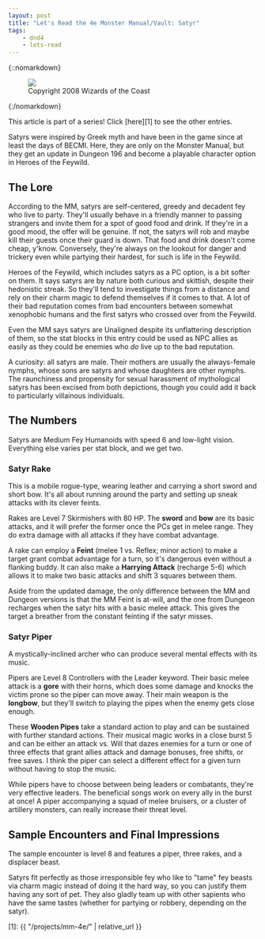 ```yaml
---
layout: post
title: "Let's Read the 4e Monster Manual/Vault: Satyr"
tags:
    - dnd4
    - lets-read
---
```


{::nomarkdown}
<figure class="right">
  <img src="{{ "/assets/wir-mm-4e-satyr.png" | absolute_url }}"/>
  <figcaption>
    Copyright 2008 Wizards of the Coast
  </figcaption>
</figure>
{:/nomarkdown}

This article is part of a series! Click [here][1] to see the other entries.

Satyrs were inspired by Greek myth and have been in the game since at least the
days of BECMI. Here, they are only on the Monster Manual, but they get an update
in Dungeon 196 and become a playable character option in Heroes of the Feywild.

## The Lore

According to the MM, satyrs are self-centered, greedy and decadent fey who live
to party. They'll usually behave in a friendly manner to passing strangers and
invite them for a spot of good food and drink. If they're in a good mood, the
offer will be genuine. If not, the satyrs will rob and maybe kill their guests
once their guard is down. That food and drink doesn't come cheap,
y'know. Conversely, they're always on the lookout for danger and trickery even
while partying their hardest, for such is life in the Feywild.

Heroes of the Feywild, which includes satyrs as a PC option, is a bit softer on
them. It says satyrs are by nature both curious and skittish, despite their
hedonistic streak. So they'll tend to investigate things from a distance and
rely on their charm magic to defend themselves if it comes to that. A lot of
their bad reputation comes from bad encounters between somewhat xenophobic
humans and the first satyrs who crossed over from the Feywild.

Even the MM says satyrs are Unaligned despite its unflattering description of
them, so the stat blocks in this entry could be used as NPC allies as easily as
they could be enemies who _do_ live up to the bad reputation.

A curiosity: all satyrs are male. Their mothers are usually the always-female
nymphs, whose sons are satyrs and whose daughters are other nymphs. The
raunchiness and propensity for sexual harassment of mythological satyrs has been
excised from both depictions, though you could add it back to particularly
villainous individuals.

## The Numbers

Satyrs are Medium Fey Humanoids with speed 6 and low-light vision. Everything
else varies per stat block, and we get two.

### Satyr Rake

This is a mobile rogue-type, wearing leather and carrying a short sword and
short bow. It's all about running around the party and setting up sneak attacks
with its clever feints.

Rakes are Level 7 Skirmishers with 80 HP. The **sword** and **bow** are its
basic attacks, and it will prefer the former once the PCs get in melee
range. They do extra damage with all attacks if they have combat advantage.

A rake can employ a **Feint** (melee 1 vs. Reflex; minor action) to make a
target grant combat advantage for a turn, so it's dangerous even without a
flanking buddy. It can also make a **Harrying Attack** (recharge 5-6) which
allows it to make two basic attacks and shift 3 squares between them.

Aside from the updated damage, the only difference between the MM and Dungeon
versions is that the MM Feint is at-will, and the one from Dungeon recharges
when the satyr hits with a basic melee attack. This gives the target a breather
from the constant feinting if the satyr misses.

### Satyr Piper

A mystically-inclined archer who can produce several mental effects with its
music.

Pipers are Level 8 Controllers with the Leader keyword. Their basic melee attack
is a **gore** with their horns, which does some damage and knocks the victim
prone so the piper can move away. Their main weapon is the **longbow**, but
they'll switch to playing the pipes when the enemy gets close enough.

These **Wooden Pipes** take a standard action to play and can be sustained with
further standard actions. Their musical magic works in a close burst 5 and can
be either an attack vs. Will that dazes enemies for a turn or one of three
effects that grant allies attack and damage bonuses, free shifts, or free
saves. I think the piper can select a different effect for a given turn without
having to stop the music.

While pipers have to choose between being leaders or combatants, they're very
effective leaders. The beneficial songs work on every ally in the burst at once!
A piper accompanying a squad of melee bruisers, or a cluster of artillery
monsters, can really increase their threat level.

## Sample Encounters and Final Impressions

The sample encounter is level 8 and features a piper, three rakes, and a
displacer beast.

Satyrs fit perfectly as those irresponsible fey who like to "tame" fey beasts
via charm magic instead of doing it the hard way, so you can justify them having
any sort of pet. They also gladly team up with other sapients who have the same
tastes (whether for partying or robbery, depending on the satyr).

[1]: {{ "/projects/mm-4e/" | relative_url }}

